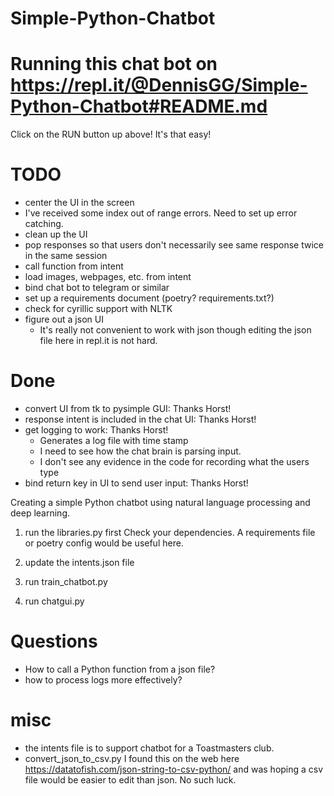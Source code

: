 # Simple-Python-Chatbot

# Running this chat bot on https://repl.it/@DennisGG/Simple-Python-Chatbot#README.md
Click on the RUN button up above! It's that easy!

# TODO
* center the UI in the screen
* I've received some index out of range errors. Need to set up error catching.
* clean up the UI
* pop responses so that users don't necessarily see same response twice in the same session
* call function from intent
* load images, webpages, etc. from intent
* bind chat bot to telegram or similar
* set up a requirements document (poetry? requirements.txt?)
* check for cyrillic support with NLTK
* figure out a json UI 
  * It's really not convenient to work with json though editing the json file here in repl.it is not hard.


# Done
* convert UI from tk to pysimple GUI: Thanks Horst!
* response intent is included in the chat UI: Thanks Horst!
* get logging to work: Thanks Horst!
  * Generates a log file with time stamp
  * I need to see how the chat brain is parsing input.
  * I don't see any evidence in the code for recording what the users type
* bind return key in UI to send user input: Thanks Horst!
  

Creating a simple Python chatbot using natural language processing and deep learning.

1. run the libraries.py first
Check your dependencies. A requirements file or poetry config would be useful here.

1. update the intents.json file

2. run train_chatbot.py

3. run chatgui.py


# Questions
* How to call a Python function from a json file?
* how to process logs more effectively?



# misc
* the intents file is to support chatbot for a Toastmasters club.
* convert_json_to_csv.py
I found this on the web here
https://datatofish.com/json-string-to-csv-python/
and was hoping a csv file would be easier to edit than json. No such luck.
